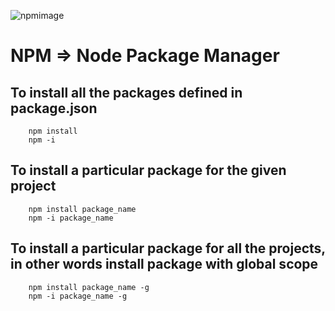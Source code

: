 ![npmimage](https://upload.wikimedia.org/wikipedia/commons/d/db/Npm-logo.svg)

# NPM => Node Package Manager

## To install all the packages defined in package.json
        npm install
        npm -i

## To install a particular package for the given project
        npm install package_name
        npm -i package_name

## To install a particular package for all the projects, in other words install package with global scope
        npm install package_name -g
        npm -i package_name -g
